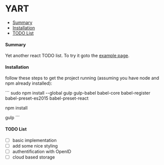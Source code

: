 # YART

- [Summary](#summary)
- [Installation](#installation)
- [TODO List](#todo-list)

#### Summary
Yet another react TODO list. To try it goto the [example page](https://rawgit.com/ender74/yart/master/dist/index.html).

#### Installation
follow these steps to get the project running (assuming you have node and npm already installed):

´´´
sudo npm install --global gulp gulp-babel babel-core babel-register babel-preset-es2015 babel-preset-react

npm install

gulp
´´´

#### TODO List
- [ ] basic implementation
- [ ] add some nice styling
- [ ] authentification with OpenID
- [ ] cloud based storage
